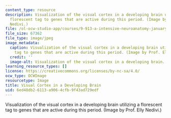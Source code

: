 ```yaml
---
content_type: resource
description: Visualization of the visual cortex in a developing brain utilizing a
  florescent tag to genes that are active during this period. (Image by Prof. Elly
  Nedivi.)
file: /ol-ocw-studio-app/courses/9-913-a-intensive-neuroanatomy-january-iap-2002/6ed48db26113a9064cfb9f43ad729edf_9-913aiap02.jpg
file_size: 67362
file_type: image/jpeg
image_metadata:
  caption: Visualization of the visual cortex in a developing brain utilizing a florescent
    tag to genes that are active during this period. (Image by Prof. Elly Nedivi.)
  credit: ''
  image-alt: Visualization of the visual cortex in a developing brain.
learning_resource_types: []
license: https://creativecommons.org/licenses/by-nc-sa/4.0/
ocw_type: OCWImage
resourcetype: Image
title: Visual Cortex in a Developing Brain
uid: 6ed48db2-6113-a906-4cfb-9f43ad729edf
---
```

Visualization of the visual cortex in a developing brain utilizing a florescent tag to genes that are active during this period. (Image by Prof. Elly Nedivi.)